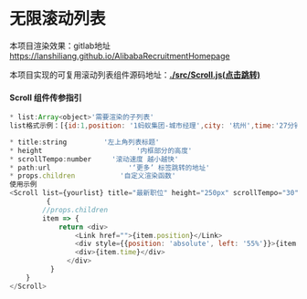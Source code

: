 # 无限滚动列表

本项目渲染效果：gitlab地址 https://lanshiliang.github.io/AlibabaRecruitmentHomepage

本项目实现的可复用滚动列表组件源码地址：**[./src/Scroll.js(点击跳转)](https://github.com/LanShiLiang/AlibabaRecruitmentHomepage/blob/master/src/Scroll.js)**

#### Scroll 组件传参指引

~~~js
* list:Array<object>'需要渲染的子列表'
list格式示例：[{id:1,position: '1蚂蚁集团-城市经理',city: '杭州',time:'27分钟前'}]

* title:string	       '左上角列表标题'
* height 				       '内框部分的高度'
* scrollTempo:number 	 '滚动速度 越小越快'
* path:url				     '‘更多’ 标签跳转的地址'
* props.children	 	   '自定义渲染函数'
使用示例
<Scroll list={yourlist} title="最新职位" height="250px" scrollTempo="30" path=''>
         {
    	//props.children
		item => {
            return <div>
                <Link href="">{item.position}</Link>
                <div style={{position: 'absolute', left: '55%'}}>{item.city}</div>
                <div>{item.time}</div>
              </div>
          }
	}
</Scroll>
~~~




